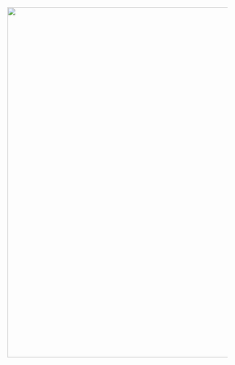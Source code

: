 <div id="header" align="center">
  <img src="https://media.giphy.com/media/v1.Y2lkPTc5MGI3NjExZTFqYWNsMXVqa21iN2VnNXpja2V2MjM3ZjZkeHZkM2FiczduZTNseCZlcD12MV9pbnRlcm5hbF9naWZfYnlfaWQmY3Q9Zw/JJpkJ7f27a8OCIPiuc/giphy.gif" width="800"/>
</div>

